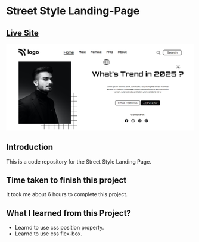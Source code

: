 # Street Style Landing-Page

## [Live Site](https://street-style-webpage.netlify.app)

![Live-site-screenshot](assets/project-1.png)

## Introduction

This is a code repository for the Street Style Landing Page.

## Time taken to finish this project

It took me about 6 hours to complete this project.

## What I learned from this Project?

- Learnd to use css position property.
- Learnd to use css flex-box.
